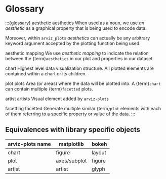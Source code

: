 # Glossary


:::{glossary}
aesthetic
aesthetics
  When used as a noun, we use _an aesthetic_ as a graphical property that is
  being used to encode data. 

  Moreover, within `arviz_plots` _aesthetics_ can actually be any arbitrary
  keyword argument accepted by the plotting function being used.

aesthetic mapping
  We use _aesthetic mapping_ to indicate the relation between the {term}`aesthetics`
  in our plot and properties in our dataset.

chart
  Highest level data visualization structure. All plotted elements
  are contained within a chart or its children.

plot
plots
  Area (or areas) where the data will be plotted into. A {term}`chart`
  can contain multiple {term}`facetted` plots.

artist
artists
  Visual element added by `arviz-plots`

facetting
facetted
  Generate multiple similar {term}`plot` elements with each of them
  referring to a specific property or value of the data.
:::

## Equivalences with library specific objects

| arviz-plots name | matplotlib   | bokeh   |
|------------------|--------------|---------|
| chart            | figure       | layout  |
| plot             | axes/subplot | figure  |
| artist           | artist       | glyph   |
